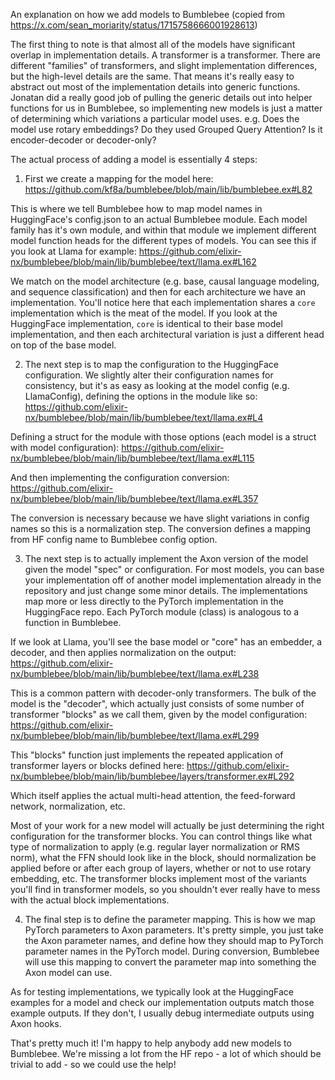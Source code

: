 An explanation on how we add models to Bumblebee (copied from https://x.com/sean_moriarity/status/1715758666001928613)

The first thing to note is that almost all of the models have significant overlap in implementation details. A transformer is a transformer. There are different "families" of transformers, and slight implementation differences, but the high-level details are the same. That means it's really easy to abstract out most of the implementation details into generic functions. Jonatan did a really good job of pulling the generic details out into helper functions for us in Bumblebee, so implementing new models is just a matter of determining which variations a particular model uses. e.g. Does the model use rotary embeddings? Do they used Grouped Query Attention? Is it encoder-decoder or decoder-only?

The actual process of adding a model is essentially 4 steps:

1. First we create a mapping for the model here: https://github.com/kf8a/bumblebee/blob/main/lib/bumblebee.ex#L82

This is where we tell Bumblebee how to map model names in HuggingFace's config.json to an actual Bumblebee module. Each model family has it's own module, and within that module we implement different model function heads for the different types of models. You can see this if you look at Llama for example: https://github.com/elixir-nx/bumblebee/blob/main/lib/bumblebee/text/llama.ex#L162

We match on the model architecture (e.g. base, causal language modeling, and sequence classification) and then for each architecture we have an implementation. You'll notice here that each implementation shares a `core` implementation which is the meat of the model. If you look at the HuggingFace implementation, `core` is identical to their base model implementation, and then each architectural variation is just a different head on top of the base model.

2. The next step is to map the configuration to the HuggingFace configuration. We slightly alter their configuration names for consistency, but it's as easy as looking at the model config (e.g. LlamaConfig), defining the options in the module like so: https://github.com/elixir-nx/bumblebee/blob/main/lib/bumblebee/text/llama.ex#L4

Defining a struct for the module with those options (each model is a struct with model configuration): https://github.com/elixir-nx/bumblebee/blob/main/lib/bumblebee/text/llama.ex#L115

And then implementing the configuration conversion: https://github.com/elixir-nx/bumblebee/blob/main/lib/bumblebee/text/llama.ex#L357

The conversion is necessary because we have slight variations in config names so this is a normalization step. The conversion defines a mapping from HF config name to Bumblebee config option.

3. The next step is to actually implement the Axon version of the model given the model "spec" or configuration. For most models, you can base your implementation off of another model implementation already in the repository and just change some minor details. The implementations map more or less directly to the PyTorch implementation in the HuggingFace repo. Each PyTorch module (class) is analogous to a function in Bumblebee.

If we look at Llama, you'll see the base model or "core" has an embedder, a decoder, and then applies normalization on the output: https://github.com/elixir-nx/bumblebee/blob/main/lib/bumblebee/text/llama.ex#L238

This is a common pattern with decoder-only transformers. The bulk of the model is the "decoder", which actually just consists of some number of transformer "blocks" as we call them, given by the model configuration: https://github.com/elixir-nx/bumblebee/blob/main/lib/bumblebee/text/llama.ex#L299

This "blocks" function just implements the repeated application of transformer layers or blocks defined here: https://github.com/elixir-nx/bumblebee/blob/main/lib/bumblebee/layers/transformer.ex#L292

Which itself applies the actual multi-head attention, the feed-forward network, normalization, etc. 

Most of your work for a new model will actually be just determining the right configuration for the transformer blocks. You can control things like what type of normalization to apply (e.g. regular layer normalization or RMS norm), what the FFN should look like in the block, should normalization be applied before or after each group of layers, whether or not to use rotary embedding, etc. The transformer blocks implement most of the variants you'll find in transformer models, so you shouldn't ever really have to mess with the actual block implementations.

4. The final step is to define the parameter mapping. This is how we map PyTorch parameters to Axon parameters. It's pretty simple, you just take the Axon parameter names, and define how they should map to PyTorch parameter names in the PyTorch model. During conversion, Bumblebee will use this mapping to convert the parameter map into something the Axon model can use.

As for testing implementations, we typically look at the HuggingFace examples for a model and check our implementation outputs match those example outputs. If they don't, I usually debug intermediate outputs using Axon hooks.

That's pretty much it! I'm happy to help anybody add new models to Bumblebee. We're missing a lot from the HF repo - a lot of which should be trivial to add - so we could use the help!

